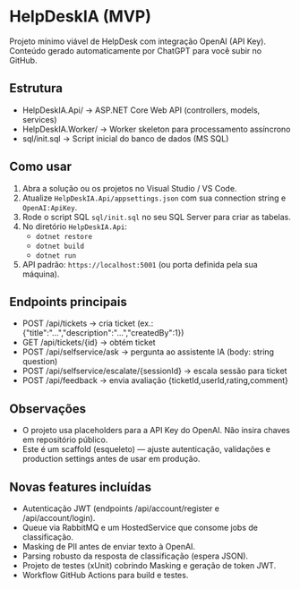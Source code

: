 # HelpDeskIA (MVP)

Projeto mínimo viável de HelpDesk com integração OpenAI (API Key).
Conteúdo gerado automaticamente por ChatGPT para você subir no GitHub.

## Estrutura
- HelpDeskIA.Api/         -> ASP.NET Core Web API (controllers, models, services)
- HelpDeskIA.Worker/      -> Worker skeleton para processamento assíncrono
- sql/init.sql           -> Script inicial do banco de dados (MS SQL)

## Como usar
1. Abra a solução ou os projetos no Visual Studio / VS Code.
2. Atualize `HelpDeskIA.Api/appsettings.json` com sua connection string e `OpenAI:ApiKey`.
3. Rode o script SQL `sql/init.sql` no seu SQL Server para criar as tabelas.
4. No diretório `HelpDeskIA.Api`:
   - `dotnet restore`
   - `dotnet build`
   - `dotnet run`
5. API padrão: `https://localhost:5001` (ou porta definida pela sua máquina).

## Endpoints principais
- POST /api/tickets         -> cria ticket (ex.: {"title":"...","description":"...","createdBy":1})
- GET  /api/tickets/{id}    -> obtém ticket
- POST /api/selfservice/ask -> pergunta ao assistente IA (body: string question)
- POST /api/selfservice/escalate/{sessionId} -> escala sessão para ticket
- POST /api/feedback        -> envia avaliação {ticketId,userId,rating,comment}

## Observações
- O projeto usa placeholders para a API Key do OpenAI. Não insira chaves em repositório público.
- Este é um scaffold (esqueleto) — ajuste autenticação, validações e production settings antes de usar em produção.


## Novas features incluídas

- Autenticação JWT (endpoints /api/account/register e /api/account/login).
- Queue via RabbitMQ e um HostedService que consome jobs de classificação.
- Masking de PII antes de enviar texto à OpenAI.
- Parsing robusto da resposta de classificação (espera JSON).
- Projeto de testes (xUnit) cobrindo Masking e geração de token JWT.
- Workflow GitHub Actions para build e testes.
